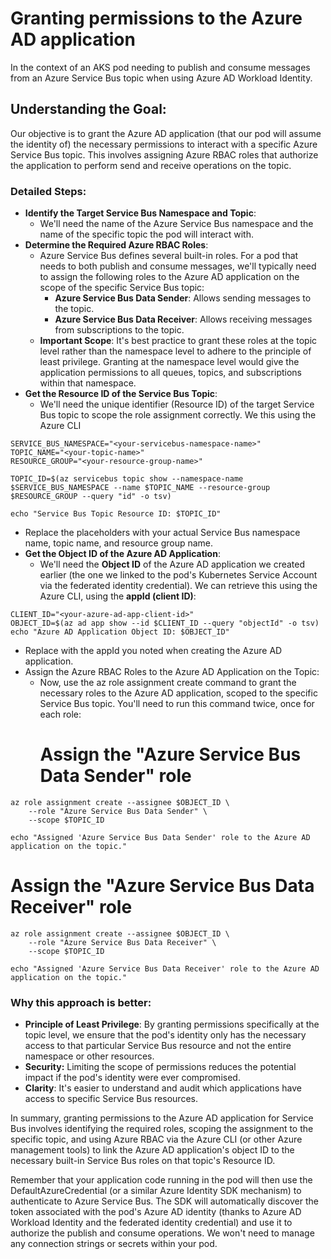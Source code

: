 # Granting permissions to the Azure AD application
In the context of an AKS pod needing to publish and consume messages from an Azure Service Bus topic when using Azure AD Workload Identity.

## Understanding the Goal:
Our objective is to grant the Azure AD application (that our pod will assume the identity of) the necessary permissions to interact with a specific Azure Service Bus topic. This involves assigning Azure RBAC roles that authorize the application to perform send and receive operations on the topic.

### Detailed Steps:
 * **Identify the Target Service Bus Namespace and Topic**:
   * We'll need the name of the Azure Service Bus namespace and the name of the specific topic the pod will interact with.
 * **Determine the Required Azure RBAC Roles**:
   * Azure Service Bus defines several built-in roles. For a pod that needs to both publish and consume messages, we'll typically need to assign the following roles to the Azure AD application on the scope of the specific Service Bus topic:
     * **Azure Service Bus Data Sender**: Allows sending messages to the topic.
     * **Azure Service Bus Data Receiver**: Allows receiving messages from subscriptions to the topic.
   * **Important Scope**: It's best practice to grant these roles at the topic level rather than the namespace level to adhere to the principle of least privilege. Granting at the namespace level would give the application permissions to all queues, topics, and subscriptions within that namespace.
 * **Get the Resource ID of the Service Bus Topic**:
   * We'll need the unique identifier (Resource ID) of the target Service Bus topic to scope the role assignment correctly. We this using the Azure CLI
```
SERVICE_BUS_NAMESPACE="<your-servicebus-namespace-name>"
TOPIC_NAME="<your-topic-name>"
RESOURCE_GROUP="<your-resource-group-name>"

TOPIC_ID=$(az servicebus topic show --namespace-name $SERVICE_BUS_NAMESPACE --name $TOPIC_NAME --resource-group $RESOURCE_GROUP --query "id" -o tsv)

echo "Service Bus Topic Resource ID: $TOPIC_ID"
```
   * Replace the placeholders with your actual Service Bus namespace name, topic name, and resource group name.
 * **Get the Object ID of the Azure AD Application**:
   * We'll need the **Object ID** of the Azure AD application we created earlier (the one we linked to the pod's Kubernetes Service Account via the federated identity credential). We can retrieve this using the Azure CLI, using the **appId (client ID)**:

```
CLIENT_ID="<your-azure-ad-app-client-id>"
OBJECT_ID=$(az ad app show --id $CLIENT_ID --query "objectId" -o tsv)
echo "Azure AD Application Object ID: $OBJECT_ID"
```
   * Replace <your-azure-ad-app-client-id> with the appId you noted when creating the Azure AD application.
 * Assign the Azure RBAC Roles to the Azure AD Application on the Topic:
   * Now, use the az role assignment create command to grant the necessary roles to the Azure AD application, scoped to the specific Service Bus topic. You'll need to run this command twice, once for each role:
     # Assign the "Azure Service Bus Data Sender" role
```
az role assignment create --assignee $OBJECT_ID \
    --role "Azure Service Bus Data Sender" \
    --scope $TOPIC_ID

echo "Assigned 'Azure Service Bus Data Sender' role to the Azure AD application on the topic."
```

# Assign the "Azure Service Bus Data Receiver" role
```
az role assignment create --assignee $OBJECT_ID \
    --role "Azure Service Bus Data Receiver" \
    --scope $TOPIC_ID

echo "Assigned 'Azure Service Bus Data Receiver' role to the Azure AD application on the topic."
```

### Why this approach is better:
 * **Principle of Least Privilege**: By granting permissions specifically at the topic level, we ensure that the pod's identity only has the necessary access to that particular Service Bus resource and not the entire namespace or other resources.
 * **Security:** Limiting the scope of permissions reduces the potential impact if the pod's identity were ever compromised.
 * **Clarity**: It's easier to understand and audit which applications have access to specific Service Bus resources.


In summary, granting permissions to the Azure AD application for Service Bus involves identifying the required roles, scoping the assignment to the specific topic, and using Azure RBAC via the Azure CLI (or other Azure management tools) to link the Azure AD application's object ID to the necessary built-in Service Bus roles on that topic's Resource ID.

Remember that your application code running in the pod will then use the DefaultAzureCredential (or a similar Azure Identity SDK mechanism) to authenticate to Azure Service Bus. 
The SDK will automatically discover the token associated with the pod's Azure AD identity (thanks to Azure AD Workload Identity and the federated identity credential) and use it to authorize the publish and consume operations. We won't need to manage any connection strings or secrets within your pod.
